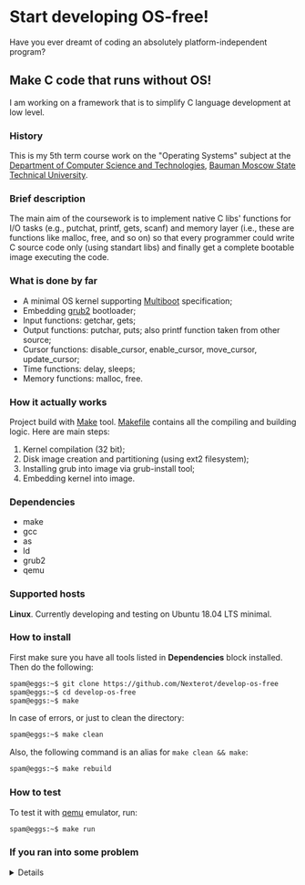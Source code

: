 # Start developing OS-free!
Have you ever dreamt of coding an absolutely platform-independent program?
## Make C code that runs without OS!
I am working on a framework that is to simplify C language development at low level.
### History
This is my 5th term course work on the "Operating Systems" subject at the [Department of Computer Science and Technologies](https://github.com/bmstu-iu9), [Bauman Moscow State Technical University](http://www.bmstu.ru/).
### Brief description
The main aim of the coursework is to implement native C libs' functions for I/O tasks (e.g., putchat, printf, gets, scanf) and memory layer (i.e., these are functions like malloc, free, and so on) so that every programmer could write C source code only (using standart libs) and finally get a complete bootable image executing the code. 
### What is done by far
- A minimal OS kernel supporting [Multiboot](https://www.gnu.org/software/grub/manual/multiboot/multiboot.html) specification;
- Embedding [grub2](https://www.gnu.org/software/grub/) bootloader;
- Input functions: getchar, gets;
- Output functions: putchar, puts; also printf function taken from other source;
- Cursor functions: disable_cursor, enable_cursor, move_cursor, update_cursor;
- Time functions: delay, sleeps;
- Memory functions: malloc, free.
### How it actually works
Project build with [Make](https://www.gnu.org/software/make/) tool. [Makefile](https://github.com/Nexterot/develop-os-free/blob/master/Makefile) contains all the compiling and building logic. Here are main steps:
1. Kernel compilation (32 bit);
2. Disk image creation and partitioning (using ext2 filesystem);
3. Installing grub into image via grub-install tool;
4. Embedding kernel into image.
### Dependencies
- make
- gcc
- as
- ld
- grub2
- qemu
### Supported hosts
**Linux**. Currently developing and testing on Ubuntu 18.04 LTS minimal.
### How to install
First make sure you have all tools listed in **Dependencies** block installed. Then do the following:
```bash
spam@eggs:~$ git clone https://github.com/Nexterot/develop-os-free
spam@eggs:~$ cd develop-os-free
spam@eggs:~$ make
```
In case of errors, or just to clean the directory:
```bash
spam@eggs:~$ make clean
```
Also, the following command is an alias for ```make clean && make```:
```bash
spam@eggs:~$ make rebuild
```
### How to test
To test it with [qemu](https://www.qemu.org/) emulator, run:
```bash
spam@eggs:~$ make run
```

### If you ran into some problem
<details><summary>Details</summary>
  
<p>
  
#### Problem:
```
losetup: bin/disk.img: failed to set up loop device: Device or resource busy
```
#### Solution:<br>
Look up busy loop devices:
```bash
spam@eggs:~$ losetup -a
```
Then edit these lines in Makefile, changing '/dev/loop2' or '/dev/loop3' to a free loop device:
```
loop_first  = /dev/loop2
loop_second = /dev/loop3
```
Finally do:
```bash
spam@eggs:~$ make rebuild
```

</p>
</details>
